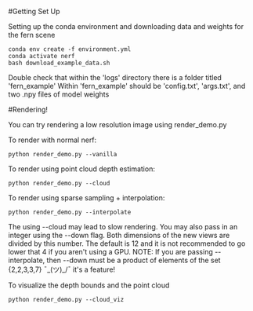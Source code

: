 #Getting Set Up

Setting up the conda environment and downloading data and weights for the fern scene
```
conda env create -f environment.yml
conda activate nerf
bash download_example_data.sh
```
Double check that within the 'logs' directory there is a folder titled 'fern_example'
Within 'fern_example' should be 'config.txt', 'args.txt', and two .npy files of model weights

#Rendering!

You can try rendering a low resolution image using render_demo.py

To render with normal nerf:
```
python render_demo.py --vanilla
```

To render using point cloud depth estimation:
```
python render_demo.py --cloud
```

To render using sparse sampling + interpolation:
```
python render_demo.py --interpolate
```

The using --cloud may lead to slow rendering.
You may also pass in an integer using the --down flag. Both dimensions of the new views are divided by this number. The default is 12 and it is not recommended to go lower that 4 if you aren't using a GPU. 
NOTE: If you are passing --interpolate, then --down must be a product of elements of the set {2,2,3,3,7} ¯\_(ツ)_/¯ it's a feature!

To visualize the depth bounds and the point cloud
```
python render_demo.py --cloud_viz
```





